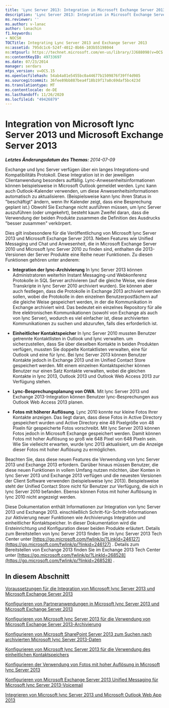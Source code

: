 ```yaml
---
title: 'Lync Server 2013: Integration in Microsoft Exchange Server 2013'
description: 'Lync Server 2013: Integration in Microsoft Exchange Server 2013'
ms.reviewer: ''
ms.author: v-lanac
author: lanachin
f1.keywords:
- NOCSH
TOCTitle: Integrating Lync Server 2013 and Exchange Server 2013
ms:assetid: 795dc1c6-524f-4012-8b66-103b55198044
ms:mtpsurl: https://technet.microsoft.com/en-us/library/JJ688098(v=OCS.15)
ms:contentKeyID: 49733697
ms.date: 07/23/2014
manager: serdars
mtps_version: v=OCS.15
ms.openlocfilehash: 54ab4a81e5455bc0a44677b1509876f39ff4d985
ms.sourcegitcommit: 36fee89bb887bea4f18b19f17a8c69daf5bc423d
ms.translationtype: MT
ms.contentlocale: de-DE
ms.lasthandoff: 11/26/2020
ms.locfileid: "49426879"
---
```

# <a name="integrating-microsoft-lync-server-2013-and-microsoft-exchange-server-2013"></a>Integration von Microsoft lync Server 2013 und Microsoft Exchange Server 2013

<div data-xmlns="http://www.w3.org/1999/xhtml">

<div class="topic" data-xmlns="http://www.w3.org/1999/xhtml" data-msxsl="urn:schemas-microsoft-com:xslt" data-cs="https://msdn.microsoft.com/">

<div data-asp="https://msdn2.microsoft.com/asp">



</div>

<div id="mainSection">

<div id="mainBody">

<span> </span>

_**Letztes Änderungsdatum des Themas:** 2014-07-09_

Exchange und lync Server verfügen über ein langes Integrations-und Kompatibilitäts Protokoll. Diese Integration ist in der jeweiligen Clientanwendung besonders auffällig. Lync-Anwesenheitsinformationen können beispielsweise in Microsoft Outlook gemeldet werden. Lync kann auch Outlook-Kalender verwenden, um diese Anwesenheitsinformationen automatisch zu aktualisieren. (Beispielsweise kann lync ihren Status in "beschäftigt" ändern, wenn Ihr Kalender zeigt, dass eine Besprechung geplant ist.) Obwohl Sie Exchange nicht ausführen müssen, um lync Server auszuführen (oder umgekehrt), besteht kaum Zweifel daran, dass die Verwendung der beiden Produkte zusammen die Definition des Ausdrucks "besser zusammen" verkörpert.

Dies gilt insbesondere für die Veröffentlichung von Microsoft lync Server 2013 und Microsoft Exchange Server 2013. Neben Features wie Unified Messaging und Chat und Anwesenheit, die in Microsoft Exchange Server 2010 und Microsoft lync Server 2010 zu finden sind, enthalten die 2013-Versionen der Server Produkte eine Reihe neuer Funktionen. Zu diesen Funktionen gehören unter anderem:

  - **Integration der lync-Archivierung** In lync Server 2013 können Administratoren weiterhin Instant Messaging-und Webkonferenz Protokolle in SQL Server archivieren (auf die gleiche Weise, wie diese Transkripte in lync Server 2010 archiviert wurden). Sie können aber auch festlegen, dass die Protokolle in Exchange 2013 archiviert werden sollen, wobei die Protokolle in den einzelnen Benutzerpostfächern auf die gleiche Weise gespeichert werden, in der die Kommunikation in Exchange archiviert wird. Das bedeutet ein einzelnes Repository für alle Ihre elektronischen Kommunikationen (sowohl von Exchange als auch von lync Server), wodurch es viel einfacher ist, diese archivierten Kommunikationen zu suchen und abzurufen, falls dies erforderlich ist.

  - **Einheitlicher Kontaktspeicher** In lync Server 2010 mussten Benutzer getrennte Kontaktlisten in Outlook und lync verwalten. um sicherzustellen, dass Sie über dieselben Kontakte in beiden Produkten verfügen, mussten Sie doppelte Kontaktlisten verwalten, eine für Outlook und eine für lync. Bei lync Server 2013 können Benutzer Kontakte jedoch in Exchange 2013 und im Unified Contact Store gespeichert werden. Mit einem einzelnen Kontaktspeicher können Benutzer nur einen Satz Kontakte verwalten, wobei die gleichen Kontakte in lync 2013, Outlook 2013 und Outlook Web Access 2013 zur Verfügung stehen.

  - **Lync-Besprechungsplanung von OWA**. Mit lync Server 2013 und Exchange 2013-Integration können Benutzer lync-Besprechungen aus Outlook Web Access 2013 planen.

  - **Fotos mit höherer Auflösung**. Lync 2010 konnte nur kleine Fotos Ihrer Kontakte anzeigen. Das liegt daran, dass diese Fotos in Active Directory gespeichert wurden und Active Directory eine 48 Pixelgröße von 48 Pixeln für gespeicherte Fotos vorschreibt. Mit lync Server 2013 können Fotos jedoch in Microsoft Exchange gespeichert werden. Damit können Fotos mit hoher Auflösung so groß wie 648 Pixel von 648 Pixeln sein. Wie Sie vielleicht erwarten, wurde lync 2013 aktualisiert, um die Anzeige dieser Fotos mit hoher Auflösung zu ermöglichen.

Beachten Sie, dass diese neuen Features die Verwendung von lync Server 2013 und Exchange 2013 erfordern. Darüber hinaus müssen Benutzer, die diese neuen Funktionen in vollem Umfang nutzen möchten, über Konten in lync Server 2013 und Exchange 2013 verfügen und die neuesten Versionen der Client Software verwenden (beispielsweise lync 2013). Beispielsweise steht der Unified Contact Store nicht für Benutzer zur Verfügung, die sich in lync Server 2010 befanden. Ebenso können Fotos mit hoher Auflösung in lync 2010 nicht angezeigt werden.

Diese Dokumentation enthält Informationen zur Integration von lync Server 2013 und Exchange 2013. einschließlich Schritt-für-Schritt-Informationen zur Aktivierung neuer Funktionen wie Archivierungs Integration und einheitlicher Kontaktspeicher. In dieser Dokumentation wird die Ersteinrichtung und Konfiguration dieser beiden Produkte erläutert. Details zum Bereitstellen von lync Server 2013 finden Sie im lync Server 2013 Tech Center unter [https://go.microsoft.com/fwlink/p/?LinkId=246127](https://go.microsoft.com/fwlink/p/?linkid=246127) . Details zum Bereitstellen von Exchange 2013 finden Sie im Exchange 2013 Tech Center unter [https://go.microsoft.com/fwlink/p/?LinkId=268528](https://go.microsoft.com/fwlink/p/?linkid=268528) .

<div>

## <a name="in-this-section"></a>In diesem Abschnitt

[Voraussetzungen für die Integration von Microsoft lync Server 2013 und Microsoft Exchange Server 2013](lync-server-2013-prerequisites-for-integrating-with-exchange-server-2013.md)

[Konfigurieren von Partneranwendungen in Microsoft lync Server 2013 und Microsoft Exchange Server 2013](lync-server-2013-configuring-partner-applications-in-lync-server-2013-and-exchange-server-2013.md)

[Konfigurieren von Microsoft lync Server 2013 für die Verwendung von Microsoft Exchange Server 2013-Archivierung](configuring-lync-server-2013-to-use-microsoft-exchange-server-2013-archiving.md)

[Konfigurieren von Microsoft SharePoint Server 2013 zum Suchen nach archivierten Microsoft lync Server 2013-Daten](lync-server-2013-configuring-microsoft-sharepoint-server-2013-to-search-for-archived-lync-server-2013-data.md)

[Konfigurieren von Microsoft lync Server 2013 für die Verwendung des einheitlichen Kontaktspeichers](lync-server-2013-configuring-lync-server-to-use-the-unified-contact-store.md)

[Konfigurieren der Verwendung von Fotos mit hoher Auflösung in Microsoft lync Server 2013](lync-server-2013-configuring-the-use-of-high-resolution-photos.md)

[Konfigurieren von Microsoft Exchange Server 2013 Unified Messaging für Microsoft lync Server 2013-Voicemail](lync-server-2013-configuring-microsoft-exchange-server-2013-unified-messaging-for-lync-server-2013-voice-mail.md)

[Integrieren von Microsoft lync Server 2013 und Microsoft Outlook Web App 2013](lync-server-2013-integrating-lync-server-and-outlook-web-app-2013.md)

</div>

</div>

<span> </span>

</div>

</div>

</div>

